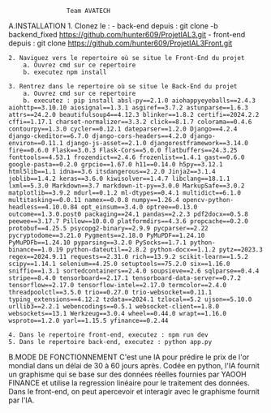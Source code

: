 					Team AVATECH
A.INSTALLATION
	1. Clonez le : 
		- back-end depuis : git clone -b backend_fixed https://github.com/hunter609/ProjetIAL3.git
		- front-end depuis : git clone https://github.com/hunter609/ProjetIAL3Front.git

	2. Naviguez vers le repertoire où se situe le Front-End du projet
		a. Ouvrez cmd sur ce repertoire
		b. executez npm install

	3. Rentrez dans le repertoire où se situe le Back-End du projet
		a. Ouvrez cmd sur ce repertoire
		b. executez : pip install absl-py==2.1.0 aiohappyeyeballs==2.4.3 aiohttp==3.10.10 aiosignal==1.3.1 asgiref==3.7.2 astunparse==1.6.3 attrs==24.2.0 beautifulsoup4==4.12.3 blinker==1.8.2 certifi==2024.2.2 cffi==1.17.1 charset-normalizer==3.3.2 click==8.1.7 colorama==0.4.6 contourpy==1.3.0 cycler==0.12.1 dateparser==1.2.0 Django==4.2.4 django-ckeditor==6.7.0 django-cors-headers==4.2.0 django-environ==0.11.1 django-js-asset==2.1.0 djangorestframework==3.14.0 fire==0.6.0 Flask==3.0.3 Flask-Cors==5.0.0 flatbuffers==24.3.25 fonttools==4.53.1 frozendict==2.4.6 frozenlist==1.4.1 gast==0.6.0 google-pasta==0.2.0 grpcio==1.67.0 h11==0.14.0 h5py==3.12.1 html5lib==1.1 idna==3.6 itsdangerous==2.2.0 Jinja2==3.1.4 joblib==1.4.2 keras==3.6.0 kiwisolver==1.4.7 libclang==18.1.1 lxml==5.3.0 Markdown==3.7 markdown-it-py==3.0.0 MarkupSafe==3.0.2 matplotlib==3.9.2 mdurl==0.1.2 ml-dtypes==0.4.1 multidict==6.1.0 multitasking==0.0.11 namex==0.0.8 numpy==1.26.4 opencv-python-headless==4.10.0.84 opt_einsum==3.4.0 optree==0.13.0 outcome==1.3.0.post0 packaging==24.1 pandas==2.2.3 pdf2docx==0.5.8 peewee==3.17.7 Pillow==10.0.0 platformdirs==4.3.6 propcache==0.2.0 protobuf==4.25.5 psycopg2-binary==2.9.9 pycparser==2.22 pycryptodome==3.21.0 Pygments==2.18.0 PyMuPDF==1.24.10 PyMuPDFb==1.24.10 pyparsing==3.2.0 PySocks==1.7.1 python-binance==1.0.19 python-dateutil==2.8.2 python-docx==1.1.2 pytz==2023.3 regex==2024.9.11 requests==2.31.0 rich==13.9.2 scikit-learn==1.5.2 scipy==1.14.1 selenium==4.25.0 setuptools==75.2.0 six==1.16.0 sniffio==1.3.1 sortedcontainers==2.4.0 soupsieve==2.6 sqlparse==0.4.4 stripe==8.4.0 tensorboard==2.17.1 tensorboard-data-server==0.7.2 tensorflow==2.17.0 tensorflow-intel==2.17.0 termcolor==2.4.0 threadpoolctl==3.5.0 trio==0.27.0 trio-websocket==0.11.1 typing_extensions==4.12.2 tzdata==2024.1 tzlocal==5.2 ujson==5.10.0 urllib3==2.2.1 webencodings==0.5.1 websocket-client==1.8.0 websockets==13.1 Werkzeug==3.0.4 wheel==0.44.0 wrapt==1.16.0 wsproto==1.2.0 yarl==1.15.5 yfinance==0.2.44

	4. Dans le repertoire front-end, executez : npm run dev
	5. Dans le repertoire back-end, executez : python app.py


B.MODE DE FONCTIONNEMENT
	C'est une IA pour prédire le prix de l'or mondial dans un délai de 30 à 60 jours après. Codée en python, l'IA fournit un graphisme qui se base sur des données réelles fournies par YAOOH FINANCE et utilise la regression linéaire pour le traitement des données. Dans le front-end, on peut apercevoir et interagir avec le graphisme fournit par l'IA.
